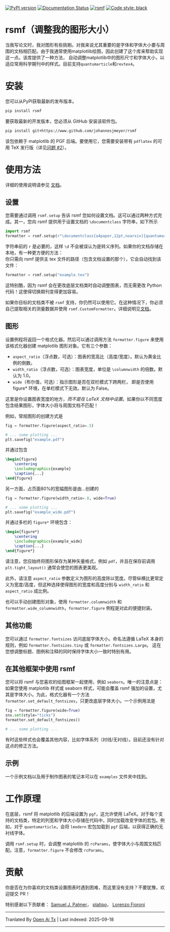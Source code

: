 [![PyPI version](https://badge.fury.io/py/rsmf.svg)](https://pypi.org/project/rsmf/)
[![Documentation Status](https://readthedocs.org/projects/rsmf/badge/?version=latest)](https://rsmf.readthedocs.io/en/latest/?badge=latest)
[![rsmf](https://circleci.com/gh/johannesjmeyer/rsmf.svg?style=shield)](https://github.com/johannesjmeyer/rsmf)
[![Code style: black](https://img.shields.io/badge/code%20style-black-000000.svg)](https://github.com/psf/black)


# rsmf（调整我的图形大小）

当我写论文时，我对图形有些挑剔。对我来说尤其重要的是字体和字体大小要与周围的文档相匹配。由于我通常使用matplotlib绘图，因此创建了这个库来帮助实现这一点。该库提供了一种方法，
自动调整matplotlib中的图形尺寸和字体大小，以适应常用科学期刊中的样式。目前支持`quantumarticle`和`revtex4`。

# 安装

您可以从PyPI获取最新的发布版本。
```bash
pip install rsmf
```
要获取最新的开发版本，您必须从 GitHub 安装该软件包。
```bash
pip install git+https://www.github.com/johannesjmeyer/rsmf
```
该包依赖于 matplotlib 的 PGF 后端。要使用它，您需要安装带有 `pdflatex` 的可用 TeX 发行版（详见[问题 #2](https://github.com/johannesjmeyer/rsmf/issues/2)）。

# 使用方法

详细的使用说明请参见 [文档](https://rsmf.readthedocs.io/en/latest/source/howto.html)。

## 设置
您需要通过调用 `rsmf.setup` 告诉 rsmf 您如何设置文档。这可以通过两种方式完成。其一，您向 rsmf 提供用于设置文档的 `\documentclass` 字符串，如下所示

```python
import rsmf
formatter = rsmf.setup(r"\documentclass[a4paper,12pt,noarxiv]{quantumarticle}")
```
字符串前的 `r` 是必要的，这样 `\d` 不会被误认为是转义序列。如果你的文档存储在本地，有一种更方便的方法：  
你只需向 rsmf 提供主 tex 文件的路径（包含文档设置的那个），它会自动找到该文件：
```python
formatter = rsmf.setup("example.tex")
```
这特别酷，因为 rsmf 会在更改底层文档类时自动调整图表，而无需更改 Python 代码！这使得切换期刊变得更加容易。

如果你目标的文档类不被 `rsmf` 支持，你仍然可以使用它。在这种情况下，你必须自己提取相关的测量数据并使用 `rsmf.CustomFormatter`。详细说明见[文档](https://rsmf.readthedocs.io/en/latest/source/howto.html)。

## 图形
设置例程将返回一个格式化器。然后可以通过调用方法 `formatter.figure` 来使用该格式化器创建 matplotlib 图形对象。它有三个参数：

* `aspect_ratio`（浮点数，可选）：图表的宽高比（高度/宽度）。默认为黄金比例的倒数。
* `width_ratio`（浮点数，可选）：图表宽度，单位是 `\columnwidth` 的倍数。默认为 1.0。
* `wide`（布尔值，可选）：指示图形是否在双栏模式下跨两栏，
                即是否使用 figure* 环境，在单栏模式下无效。默认为 False。

这里是你设置图表宽度的地方，_而不是在 LaTeX 文档中设置_。如果你以不同宽度包含结果图形，字体大小将与周围文档不匹配！

例如，常规图形的创建方式是
```python
fig = formatter.figure(aspect_ratio=.5)

# ... some plotting ...
plt.savefig("example.pdf")
```
并通过包含
```tex
\begin{figure}
	\centering
	\includegraphics{example}
	\caption{...}
\end{figure}
```
另一方面，占页面80%的宽幅图形是由…创建的
```python
fig = formatter.figure(width_ratio=.8, wide=True)

# ... some plotting ...
plt.savefig("example_wide.pdf")
```
并通过多栏的 `figure*` 环境包含：
```tex
\begin{figure*}
	\centering
	\includegraphics{example_wide}
	\caption{...}
\end{figure*}
```
请注意，您应始终将图形保存为某种矢量格式，例如 `pdf`，并且在保存前调用 `plt.tight_layout()` 通常会使您的图表更美观。

此外，请注意 ``aspect_ratio`` 参数定义为图形的高度除以宽度。尽管纵横比更常定义为宽度/高度，但这种选择使得图形的宽度和高度分别与 ``width_ratio`` 和 ``aspect_ratio`` 成比例。

也可以手动创建图形对象，使用 `formatter.columnwidth` 和 `formatter.wide_columnwidth`，`formatter.figure` 例程是对此的便捷封装。

## 其他功能
您可以通过 `formatter.fontsizes` 访问底层字体大小。命名法遵循 LaTeX 本身的规则，例如 `formatter.fontsizes.tiny` 或 `formatter.fontsizes.Large`。
这在您想调整标题、图例和注释的同时保持字体大小一致时特别有用。

## 在其他框架中使用 rsmf
您可以将 rsmf 与您喜欢的绘图框架一起使用，例如 `seaborn`。唯一的注意点是：如果您使用 matplotlib 样式或 seaborn 样式，可能会覆盖 rsmf 强加的设置，尤其是字体大小。为此，格式化器有一个方法 `formatter.set_default_fontsizes`，只更改底层字体大小。一个示例用法是

```python
fig = formatter.figure(wide=True)
sns.set(style="ticks")
formatter.set_default_fontsizes()

# ... some plotting ...
```
有时这些样式也会覆盖其他内容，比如字体系列（衬线/无衬线）。目前还没有针对这点的修正方法。

## 示例
一个示例文档以及用于制作图表的笔记本可以在 `examples` 文件夹中找到。

# 工作原理
在底层，rsmf 将 matplotlib 的后端设置为 `pgf`，这允许使用 LaTeX。对于每个支持的文档类，特定的列宽和字体大小存储在代码中，同时加载改变字体的宏包。例如，对于 `quantumarticle`，会将 `lmodern` 宏包加载到 `pgf` 后端，以获得正确的无衬线字体。

调用 `rsmf.setup` 时，会调整 matplotlib 的 `rcParams`，使字体大小与周围文档匹配。注意，`formatter.figure` 不会修改 `rcParams`。

# 贡献
你是否在为你喜欢的文档类设置图表时遇到困难，而这里没有支持？不要犹豫，欢迎提交 PR！

特别感谢以下贡献者：
[Samuel J. Palmer](https://github.com/sp94)，
[platipo](https://github.com/platipo)，
[Lorenzo Fioroni](https://github.com/LorenzoFioroni)



---

Tranlated By [Open Ai Tx](https://github.com/OpenAiTx/OpenAiTx) | Last indexed: 2025-09-18

---